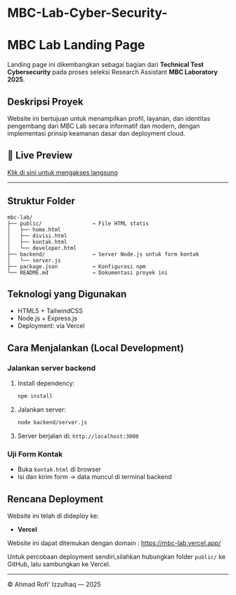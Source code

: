 # MBC-Lab-Cyber-Security-

# MBC Lab Landing Page

Landing page ini dikembangkan sebagai bagian dari **Technical Test Cybersecurity** pada proses seleksi Research Assistant **MBC Laboratory 2025**.

##  Deskripsi Proyek
Website ini bertujuan untuk menampilkan profil, layanan, dan identitas pengembang dari MBC Lab secara informatif dan modern, dengan implementasi prinsip keamanan dasar dan deployment cloud.

## 🚀 Live Preview

[Klik di sini untuk mengakses langsung](https://mbc-lab.vercel.app)

---


##  Struktur Folder
```
mbc-lab/
├── public/                → File HTML statis
│   ├── home.html
│   ├── divisi.html
│   ├── kontak.html
│   └── developer.html
├── backend/               → Server Node.js untuk form kontak
│   └── server.js
├── package.json           → Konfigurasi npm
└── README.md              → Dokumentasi proyek ini
```

##  Teknologi yang Digunakan
- HTML5 + TailwindCSS
- Node.js + Express.js
- Deployment: via Vercel 

##  Cara Menjalankan (Local Development)
### Jalankan server backend
1. Install dependency:
   ```bash
   npm install
   ```
2. Jalankan server:
   ```bash
   node backend/server.js
   ```
3. Server berjalan di: `http://localhost:3000`

### Uji Form Kontak
- Buka `kontak.html` di browser
- Isi dan kirim form → data muncul di terminal backend

##  Rencana Deployment
Website ini telah di dideploy ke:
- **Vercel**

Website ini dapat ditemukan dengan domain : https://mbc-lab.vercel.app/

Untuk percobaan deployment sendiri,silahkan hubungkan folder `public/` ke GitHub, lalu sambungkan ke Vercel.

---

© Ahmad Rofi' Izzulhaq — 2025
